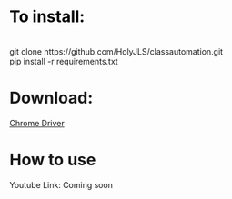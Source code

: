 <h1 style="color:black"> To install:</h1><br>
git clone https://github.com/HolyJLS/classautomation.git <br>
pip install -r requirements.txt

<h1>Download:</h1>
<p><a href="https://chromedriver.chromium.org/">Chrome Driver</a></p>

<h1>How to use</h1>
<p>Youtube Link: <a>Coming soon</a> </p>